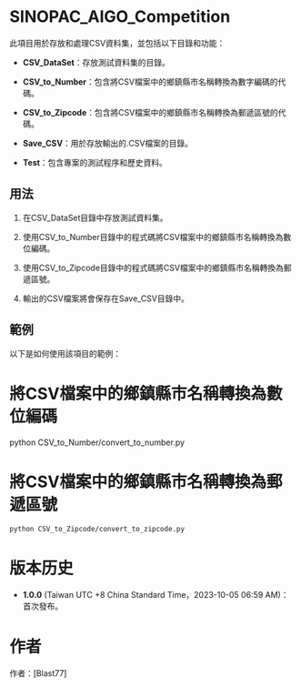# SINOPAC_AIGO_Competition
此項目用於存放和處理CSV資料集，並包括以下目錄和功能：

- **CSV_DataSet**：存放測試資料集的目錄。

- **CSV_to_Number**：包含將CSV檔案中的鄉鎮縣市名稱轉換為數字編碼的代碼。

- **CSV_to_Zipcode**：包含將CSV檔案中的鄉鎮縣市名稱轉換為郵遞區號的代碼。

- **Save_CSV**：用於存放輸出的.CSV檔案的目錄。

- **Test**：包含專案的測試程序和歷史資料。

## 用法

1. 在CSV_DataSet目錄中存放測試資料集。

2. 使用CSV_to_Number目錄中的程式碼將CSV檔案中的鄉鎮縣市名稱轉換為數位編碼。

3. 使用CSV_to_Zipcode目錄中的程式碼將CSV檔案中的鄉鎮縣市名稱轉換為郵遞區號。

4. 輸出的CSV檔案將會保存在Save_CSV目錄中。

## 範例

以下是如何使用該項目的範例：

# 將CSV檔案中的鄉鎮縣市名稱轉換為數位編碼
python CSV_to_Number/convert_to_number.py

# 將CSV檔案中的鄉鎮縣市名稱轉換為郵遞區號
```python CSV_to_Zipcode/convert_to_zipcode.py```

# 版本历史

- **1.0.0** (Taiwan UTC +8 China Standard Time，2023-10-05 06:59 AM)：首次發布。

# 作者
作者：[Blast77]